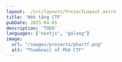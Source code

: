 ```yaml
---
layout:  /src/layouts/ProjectLayout.astro
title: 'Nền tảng CTF'
pubDate: 2025-04-05
description: 'TODO'
languages: ["nextjs", "golang"]
image:
  url: "/images/projects/pkactf.png"
  alt: "Thumbnail of PKA CTF"
--- 
```

